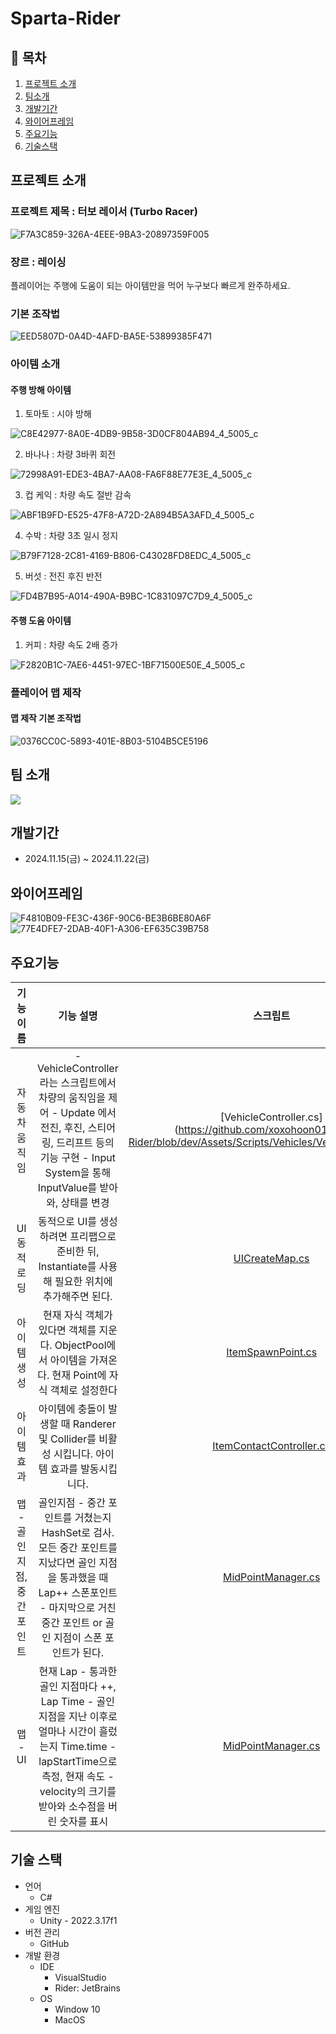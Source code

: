 # Sparta-Rider
 
## 📖 목차
1. [프로젝트 소개](#프로젝트-소개)
2. [팀소개](#팀-소개)
3. [개발기간](#개발기간)
4. [와이어프레임](#와이어프레임)
5. [주요기능](#주요기능)
6. [기술스택](#기술스택)

## 프로젝트 소개
### 프로젝트 제목 : 터보 레이서 (Turbo Racer)
![F7A3C859-326A-4EEE-9BA3-20897359F005](https://github.com/user-attachments/assets/5c99b403-88af-4b7d-a1e3-1a3d927b565c)
### 장르 : 레이싱
플레이어는 주행에 도움이 되는 아이템만을 먹어 누구보다 빠르게 완주하세요.
### 기본 조작법
![EED5807D-0A4D-4AFD-BA5E-53899385F471](https://github.com/user-attachments/assets/1ce8eda9-68f1-4844-b5e1-d4901398f2b9)

### 아이템 소개
#### 주행 방해 아이템
1. 토마토 : 시야 방해

![C8E42977-8A0E-4DB9-9B58-3D0CF804AB94_4_5005_c](https://github.com/user-attachments/assets/c0030f88-45d6-440b-b9b3-99419ed9173b)

2. 바나나 : 차량 3바퀴 회전

![72998A91-EDE3-4BA7-AA08-FA6F88E77E3E_4_5005_c](https://github.com/user-attachments/assets/f5d1cba1-82c8-4900-8508-0b46afc6d6d4)

3. 컵 케익 : 차량 속도 절반 감속

![ABF1B9FD-E525-47F8-A72D-2A894B5A3AFD_4_5005_c](https://github.com/user-attachments/assets/2ee024c6-59cc-414b-9555-1fdc2d2748f1)

4. 수박 : 차량 3초 일시 정지

![B79F7128-2C81-4169-B806-C43028FD8EDC_4_5005_c](https://github.com/user-attachments/assets/e8ebbe15-5ed2-49ba-80c2-022780c5f655)

5. 버섯 : 전진 후진 반전

![FD4B7B95-A014-490A-B9BC-1C831097C7D9_4_5005_c](https://github.com/user-attachments/assets/f109ef8c-04ab-47eb-a19d-c699945c0e23)

#### 주행 도움 아이템
1. 커피 : 차량 속도 2배 증가

![F2820B1C-7AE6-4451-97EC-1BF71500E50E_4_5005_c](https://github.com/user-attachments/assets/5ed3c736-3822-4770-ad76-80375592154a)

### 플레이어 맵 제작
#### 맵 제작 기본 조작법
![0376CC0C-5893-401E-8B03-5104B5CE5196](https://github.com/user-attachments/assets/95eaf234-137b-4d2c-809b-7cbcbcf26ff7)

## 팀 소개
<a href="https://github.com/xoxohoon01/Sparta-Rider/graphs/contributors">
<img src = "https://contrib.rocks/image?repo=xoxohoon01/Sparta-Rider">
</a>

## 개발기간
- 2024.11.15(금) ~ 2024.11.22(금)

## 와이어프레임
![F4810B09-FE3C-436F-90C6-BE3B6BE80A6F](https://github.com/user-attachments/assets/17ea84b4-0768-4e8e-9ab1-a90d8c517d0a)
![77E4DFE7-2DAB-40F1-A306-EF635C39B758](https://github.com/user-attachments/assets/7d1ae2a0-bc6d-41f3-bc69-79c84f5b3c82)

## 주요기능
|기능 이름|기능 설명|스크립트|
|:---:|:---:|:---:|
|자동차 움직임|- VehicleController라는 스크립트에서 차량의 움직임을 제어 - Update 에서 전진, 후진, 스티어링, 드리프트 등의 기능 구현 - Input System을 통해 InputValue를 받아와, 상태를 변경|[VehicleController.cs] (https://github.com/xoxohoon01/Sparta-Rider/blob/dev/Assets/Scripts/Vehicles/VehicleController.cs)
|UI 동적 로딩 |동적으로 UI를 생성하려면 프리팹으로 준비한 뒤, Instantiate를 사용해 필요한 위치에 추가해주면 된다.|[UICreateMap.cs](https://github.com/xoxohoon01/Sparta-Rider/blob/dev/Assets/Scripts/UI/UICreateMap.cs)|
|아이템생성|현재 자식 객체가 있다면 객체를 지운다. ObjectPool에서 아이템을 가져온다. 현재 Point에 자식 객체로 설정한다|[ItemSpawnPoint.cs](https://github.com/xoxohoon01/Sparta-Rider/blob/dev/Assets/Scripts/Item/ItemSpawnPoint.cs)|
|아이템효과|아이템에 충돌이 발생할 때 Randerer 및 Collider를 비활성 시킵니다. 아이템 효과를 발동시킵니다.|[ItemContactController.cs](https://github.com/xoxohoon01/SpartaRider/blob/dev/Assets/Scripts/Item/Controller/ItemContactController.cs)
|맵  - 골인 지점, 중간 포인트|골인지점 - 중간 포인트를 거쳤는지 HashSet로 검사. 모든 중간 포인트를 지났다면 골인 지점을 통과했을 때 Lap++ 스폰포인트 - 마지막으로 거친 중간 포인트 or 골인 지점이 스폰 포인트가 된다.|[MidPointManager.cs](https://github.com/xoxohoon01/Sparta-Rider/blob/dev/Assets/Scripts/Managers/MidPointManager.cs)
|맵  - UI|현재 Lap - 통과한 골인 지점마다 ++, Lap Time - 골인 지점을 지난 이후로 얼마나 시간이 흘렀는지 Time.time - lapStartTime으로 측정, 현재 속도 - velocity의 크기를 받아와 소수점을 버린 숫자를 표시|[MidPointManager.cs](https://github.com/xoxohoon01/Sparta-Rider/blob/dev/Assets/Scripts/Managers/MidPointManager.cs)

## 기술 스택
- 언어
  - C#
- 게임 엔진
  - Unity - 2022.3.17f1
- 버전 관리
  - GitHub
- 개발 환경
  - IDE
    - VisualStudio
    - Rider: JetBrains
  - OS
    - Window 10
    - MacOS
